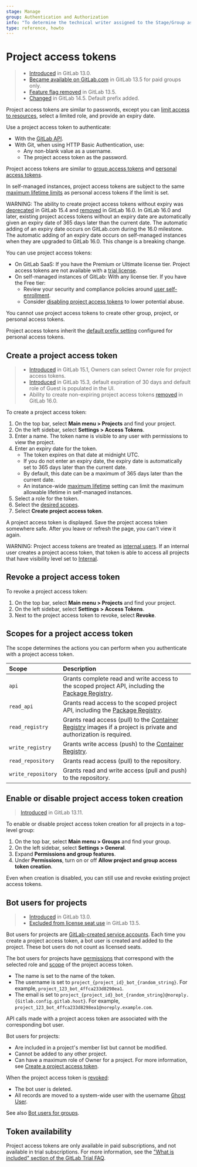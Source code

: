 ```yaml
---
stage: Manage
group: Authentication and Authorization
info: "To determine the technical writer assigned to the Stage/Group associated with this page, see https://about.gitlab.com/handbook/product/ux/technical-writing/#assignments"
type: reference, howto
---
```


# Project access tokens

> - [Introduced](https://gitlab.com/gitlab-org/gitlab/-/issues/210181) in GitLab 13.0.
> - [Became available on GitLab.com](https://gitlab.com/gitlab-org/gitlab/-/issues/235765) in GitLab 13.5 for paid groups only.
> - [Feature flag removed](https://gitlab.com/gitlab-org/gitlab/-/issues/235765) in GitLab 13.5.
> - [Changed](https://gitlab.com/gitlab-org/gitlab/-/issues/342327) in GitLab 14.5. Default prefix added.

Project access tokens are similar to passwords, except you can [limit access to resources](#scopes-for-a-project-access-token),
select a limited role, and provide an expiry date.

Use a project access token to authenticate:

- With the [GitLab API](../../../api/rest/index.md#personalprojectgroup-access-tokens).
- With Git, when using HTTP Basic Authentication, use:
  - Any non-blank value as a username.
  - The project access token as the password.

Project access tokens are similar to [group access tokens](../../group/settings/group_access_tokens.md)
and [personal access tokens](../../profile/personal_access_tokens.md).

In self-managed instances, project access tokens are subject to the same [maximum lifetime limits](../../admin_area/settings/account_and_limit_settings.md#limit-the-lifetime-of-access-tokens) as personal access tokens if the limit is set.

WARNING:
The ability to create project access tokens without expiry was [deprecated](https://gitlab.com/gitlab-org/gitlab/-/issues/369122) in GitLab 15.4 and [removed](https://gitlab.com/gitlab-org/gitlab/-/issues/392855) in GitLab 16.0. In GitLab 16.0 and later, existing project access tokens without an expiry date are automatically given an expiry date of 365 days later than the current date. The automatic adding of an expiry date occurs on GitLab.com during the 16.0 milestone. The automatic adding of an expiry date occurs on self-managed instances when they are upgraded to GitLab 16.0. This change is a breaking change.

You can use project access tokens:

- On GitLab SaaS: If you have the Premium or Ultimate license tier. Project access tokens are not available with a [trial license](https://about.gitlab.com/free-trial/).
- On self-managed instances of GitLab: With any license tier. If you have the Free tier:
  - Review your security and compliance policies around
    [user self-enrollment](../../admin_area/settings/sign_up_restrictions.md#disable-new-sign-ups).
  - Consider [disabling project access tokens](#enable-or-disable-project-access-token-creation) to
    lower potential abuse.

You cannot use project access tokens to create other group, project, or personal access tokens.

Project access tokens inherit the [default prefix setting](../../admin_area/settings/account_and_limit_settings.md#personal-access-token-prefix)
configured for personal access tokens.

## Create a project access token

> - [Introduced](https://gitlab.com/gitlab-org/gitlab/-/merge_requests/89114) in GitLab 15.1, Owners can select Owner role for project access tokens.
> - [Introduced](https://gitlab.com/gitlab-org/gitlab/-/issues/348660) in GitLab 15.3, default expiration of 30 days and default role of Guest is populated in the UI.
> - Ability to create non-expiring project access tokens [removed](https://gitlab.com/gitlab-org/gitlab/-/issues/392855) in GitLab 16.0.

To create a project access token:

1. On the top bar, select **Main menu > Projects** and find your project.
1. On the left sidebar, select **Settings > Access Tokens**.
1. Enter a name. The token name is visible to any user with permissions to view the project.
1. Enter an expiry date for the token.
   - The token expires on that date at midnight UTC.
   - If you do not enter an expiry date, the expiry date is automatically set to 365 days later than the current date.
   - By default, this date can be a maximum of 365 days later than the current date.
   - An instance-wide [maximum lifetime](../../admin_area/settings/account_and_limit_settings.md#limit-the-lifetime-of-access-tokens) setting can limit the maximum allowable lifetime in self-managed instances.
1. Select a role for the token.
1. Select the [desired scopes](#scopes-for-a-project-access-token).
1. Select  **Create project access token**.

A project access token is displayed. Save the project access token somewhere safe. After you leave or refresh the page, you can't view it again.

WARNING:
Project access tokens are treated as [internal users](../../../development/internal_users.md).
If an internal user creates a project access token, that token is able to access
all projects that have visibility level set to [Internal](../../public_access.md).

## Revoke a project access token

To revoke a project access token:

1. On the top bar, select **Main menu > Projects** and find your project.
1. On the left sidebar, select **Settings > Access Tokens**.
1. Next to the project access token to revoke, select **Revoke**.

## Scopes for a project access token

The scope determines the actions you can perform when you authenticate with a project access token.

| Scope              | Description                                                                                                                                                 |
|:-------------------|:------------------------------------------------------------------------------------------------------------------------------------------------------------|
| `api`              | Grants complete read and write access to the scoped project API, including the [Package Registry](../../packages/package_registry/index.md).                |
| `read_api`         | Grants read access to the scoped project API, including the [Package Registry](../../packages/package_registry/index.md).                                   |
| `read_registry`    | Grants read access (pull) to the [Container Registry](../../packages/container_registry/index.md) images if a project is private and authorization is required. |
| `write_registry`   | Grants write access (push) to the [Container Registry](../../packages/container_registry/index.md).                                                             |
| `read_repository`  | Grants read access (pull) to the repository.                                                                                                                |
| `write_repository` | Grants read and write access (pull and push) to the repository.                                                                                             |

## Enable or disable project access token creation

> [Introduced](https://gitlab.com/gitlab-org/gitlab/-/issues/287707) in GitLab 13.11.

To enable or disable project access token creation for all projects in a top-level group:

1. On the top bar, select **Main menu > Groups** and find your group.
1. On the left sidebar, select **Settings > General**.
1. Expand **Permissions and group features**.
1. Under **Permissions**, turn on or off **Allow project and group access token creation**.

Even when creation is disabled, you can still use and revoke existing project access tokens.

## Bot users for projects

> - [Introduced](https://gitlab.com/gitlab-org/gitlab/-/issues/210181) in GitLab 13.0.
> - [Excluded from license seat use](https://gitlab.com/gitlab-org/gitlab/-/issues/223695) in GitLab 13.5.

Bot users for projects are [GitLab-created service accounts](../../../subscriptions/self_managed/index.md#billable-users).
Each time you create a project access token, a bot user is created and added to the project.
These bot users do not count as licensed seats.

The bot users for projects have [permissions](../../permissions.md#project-members-permissions) that correspond with the
selected role and [scope](#scopes-for-a-project-access-token) of the project access token.

- The name is set to the name of the token.
- The username is set to `project_{project_id}_bot_{random_string}`. For example, `project_123_bot_4ffca233d8298ea1`.
- The email is set to `project_{project_id}_bot_{random_string}@noreply.{Gitlab.config.gitlab.host}`. For example, `project_123_bot_4ffca233d8298ea1@noreply.example.com`.

API calls made with a project access token are associated with the corresponding bot user.

Bot users for projects:

- Are included in a project's member list but cannot be modified.
- Cannot be added to any other project.
- Can have a maximum role of Owner for a project. For more information, see
  [Create a project access token](../../../api/project_access_tokens.md#create-a-project-access-token).

When the project access token is [revoked](#revoke-a-project-access-token):

- The bot user is deleted.
- All records are moved to a system-wide user with the username [Ghost User](../../profile/account/delete_account.md#associated-records).

See also [Bot users for groups](../../group/settings/group_access_tokens.md#bot-users-for-groups).

## Token availability

Project access tokens are only available in paid subscriptions, and not available in trial subscriptions. For more information, see the ["What is included" section of the GitLab Trial FAQ](https://about.gitlab.com/free-trial/#what-is-included-in-my-free-trial-what-is-excluded).
